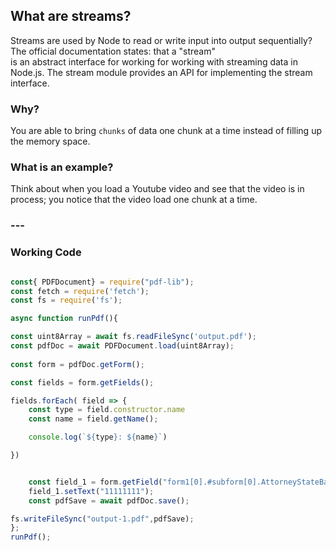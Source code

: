 ## What are streams?
Streams are used by Node to read or write input into output sequentially? The official documentation states: that a "stream"\
is an abstract interface for working for working with streaming data in Node.js. The stream module provides an API for implementing the stream interface.

### Why?
You are able to bring `chunks` of data one chunk at a time instead of filling up the memory space.
### What is an example?
Think about when you load a Youtube video and see that the video is in process; you notice that the video load one chunk at a time.
### ---


### Working Code 


```javascript

const{ PDFDocument} = require("pdf-lib");
const fetch = require('fetch');
const fs = require('fs');

async function runPdf(){

const uint8Array = await fs.readFileSync('output.pdf');
const pdfDoc = await PDFDocument.load(uint8Array);
	
const form = pdfDoc.getForm();

const fields = form.getFields();

fields.forEach( field => {
	const type = field.constructor.name
	const name = field.getName();

	console.log(`${type}: ${name}`)

})


	const field_1 = form.getField("form1[0].#subform[0].AttorneyStateBarNumber[0]");
	field_1.setText("11111111");
	const pdfSave = await pdfDoc.save();

fs.writeFileSync("output-1.pdf",pdfSave);
};
runPdf();



```

